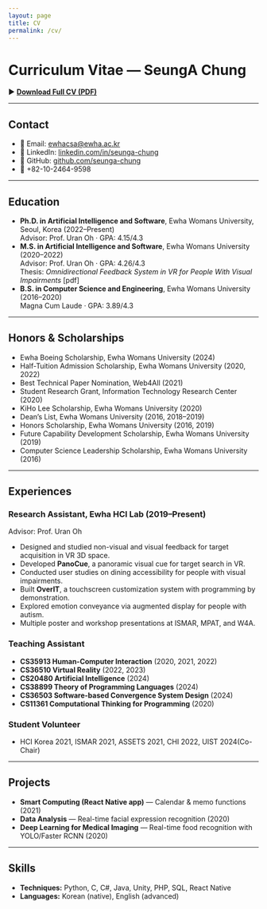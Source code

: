 ```yaml
---
layout: page
title: CV
permalink: /cv/
---
```


# Curriculum Vitae — SeungA Chung

▶︎ **[Download Full CV (PDF)](/files/SeungA_Chung_CV.pdf)**

---

## Contact
- 📧 Email: [ewhacsa@ewha.ac.kr](mailto:ewhacsa@ewha.ac.kr)
- 🔗 LinkedIn: [linkedin.com/in/seunga-chung](https://linkedin.com/in/seunga-chung-0386a51bb/)
- 🐙 GitHub: [github.com/seunga-chung](https://github.com/seunga-chung)
- 📱 +82-10-2464-9598

---

## Education
- **Ph.D. in Artificial Intelligence and Software**, Ewha Womans University, Seoul, Korea (2022–Present)  
  Advisor: Prof. Uran Oh · GPA: 4.15/4.3  
- **M.S. in Artificial Intelligence and Software**, Ewha Womans University (2020–2022)  
  Advisor: Prof. Uran Oh · GPA: 4.26/4.3  
  Thesis: *Omnidirectional Feedback System in VR for People With Visual Impairments* [pdf]
- **B.S. in Computer Science and Engineering**, Ewha Womans University (2016–2020)  
  Magna Cum Laude · GPA: 3.89/4.3

---

## Honors & Scholarships
- Ewha Boeing Scholarship, Ewha Womans University (2024)
- Half-Tuition Admission Scholarship, Ewha Womans University (2020, 2022)
- Best Technical Paper Nomination, Web4All (2021)
- Student Research Grant, Information Technology Research Center (2020)
- KiHo Lee Scholarship, Ewha Womans University (2020)
- Dean’s List, Ewha Womans University (2016, 2018–2019)
- Honors Scholarship, Ewha Womans University (2016, 2019)
- Future Capability Development Scholarship, Ewha Womans University (2019)
- Computer Science Leadership Scholarship, Ewha Womans University (2016)

---

## Experiences
### Research Assistant, Ewha HCI Lab (2019–Present)
Advisor: Prof. Uran Oh  
- Designed and studied non-visual and visual feedback for target acquisition in VR 3D space.  
- Developed **PanoCue**, a panoramic visual cue for target search in VR.  
- Conducted user studies on dining accessibility for people with visual impairments.  
- Built **OverIT**, a touchscreen customization system with programming by demonstration.  
- Explored emotion conveyance via augmented display for people with autism.  
- Multiple poster and workshop presentations at ISMAR, MPAT, and W4A.

### Teaching Assistant
- **CS35913 Human-Computer Interaction** (2020, 2021, 2022)  
- **CS36510 Virtual Reality** (2022, 2023)
- **CS20480 Artificial Intelligence** (2024)
- **CS38899	Theory of Programming Languages** (2024)
- **CS36503 Software-based Convergence System Design** (2024)
- **CS11361 Computational Thinking for Programming** (2020)

### Student Volunteer
- HCI Korea 2021, ISMAR 2021, ASSETS 2021, CHI 2022, UIST 2024(Co-Chair)

---

## Projects
- **Smart Computing (React Native app)** — Calendar & memo functions (2021)  
- **Data Analysis** — Real-time facial expression recognition (2020)  
- **Deep Learning for Medical Imaging** — Real-time food recognition with YOLO/Faster RCNN (2020)

---

## Skills
- **Techniques:** Python, C, C#, Java, Unity, PHP, SQL, React Native  
- **Languages:** Korean (native), English (advanced)
